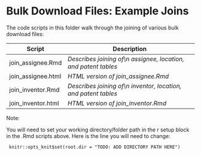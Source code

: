 # Bulk Download Files: Example Joins

The code scripts in this folder walk through the joining of various bulk download files:

| Script             | Description           | 
| ---    			 |---					 |
| join_assignee.Rmd  | *Describes joining of\n assignee, location, and patent tables*|
| join_assignee.html |	*HTML version of join_assignee.Rmd*|
| join_inventor.Rmd  | *Describes joining of\n inventor, location, and patent tables*|
| join_inventor.html | *HTML version of join_inventor.Rmd*|		 

Note: 

You will need to set your working directory/folder path in the r setup block in the .Rmd scripts above. Here is the line you will need to change:
	
	 knitr::opts_knit$set(root.dir = "TODO: ADD DIRECTORY PATH HERE")